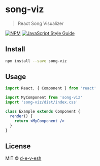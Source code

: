 # song-viz

> React Song Visualizer

[![NPM](https://img.shields.io/npm/v/song-viz.svg)](https://www.npmjs.com/package/song-viz) [![JavaScript Style Guide](https://img.shields.io/badge/code_style-standard-brightgreen.svg)](https://standardjs.com)

## Install

```bash
npm install --save song-viz
```

## Usage

```jsx
import React, { Component } from 'react'

import MyComponent from 'song-viz'
import 'song-viz/dist/index.css'

class Example extends Component {
  render() {
    return <MyComponent />
  }
}
```

## License

MIT © [d-e-v-esh](https://github.com/d-e-v-esh)
